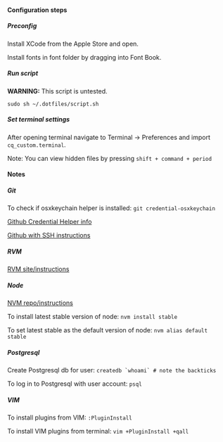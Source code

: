 #### Configuration steps

##### Preconfig

Install XCode from the Apple Store and open.

Install fonts in font folder by dragging into Font Book.

##### Run script

**WARNING:** This script is untested.

`sudo sh ~/.dotfiles/script.sh`

##### Set terminal settings

After opening terminal navigate to Terminal -> Preferences and import `cq_custom.terminal`.

Note: You can view hidden files by pressing `shift + command + period`

#### Notes

##### Git

To check if osxkeychain helper is installed: `git credential-osxkeychain`

[Github Credential Helper info](https://help.github.com/articles/caching-your-github-password-in-git/)

[Github with SSH instructions](https://help.github.com/articles/generating-ssh-keys/)

##### RVM

[RVM site/instructions](https://rvm.io/)

##### Node

[NVM repo/instructions](https://github.com/creationix/nvm)

To install latest stable version of node: `nvm install stable`

To set latest stable as the default version of node: `nvm alias default stable`

##### Postgresql

Create Postgresql db for user: ``createdb `whoami` # note the backticks``

To log in to Postgresql with user account: `psql`

##### VIM

To install plugins from VIM: `:PluginInstall`

To install VIM plugins from terminal: `vim +PluginInstall +qall`
